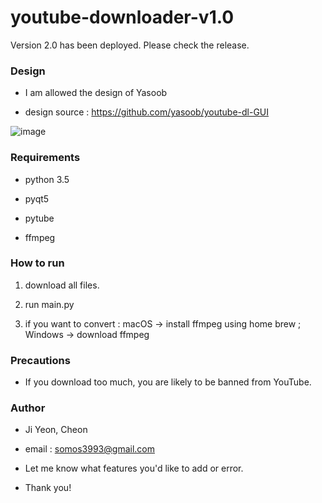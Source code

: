 # youtube-downloader-v1.0

Version 2.0 has been deployed. Please check the release.

### Design

+ I am allowed the design of Yasoob

+ design source : https://github.com/yasoob/youtube-dl-GUI

![image](https://user-images.githubusercontent.com/45894275/52190625-7b8a5180-2883-11e9-9ef3-b311f7606a9c.png)

### Requirements

+ python 3.5

+ pyqt5 

+ pytube 

+ ffmpeg


### How to run



1. download all files.


2. run main.py


3. if you want to convert : macOS -> install ffmpeg using home brew ; Windows -> download ffmpeg


### Precautions


+ If you download too much, you are likely to be banned from YouTube.

### Author

+ Ji Yeon, Cheon 

+ email : somos3993@gmail.com

+ Let me know what features you'd like to add or error.

+ Thank you!








